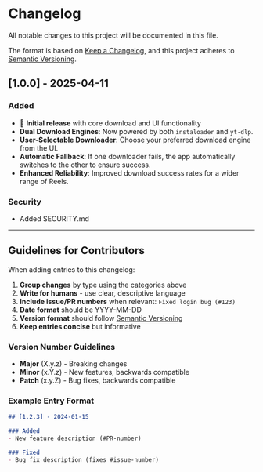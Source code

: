 # Changelog

All notable changes to this project will be documented in this file.

The format is based on [Keep a Changelog](https://keepachangelog.com/en/1.0.0/),
and this project adheres to [Semantic Versioning](https://semver.org/spec/v2.0.0.html).

## [1.0.0] - 2025-04-11

### Added
- 🎉 **Initial release** with core download and UI functionality  
- **Dual Download Engines**: Now powered by both `instaloader` and `yt-dlp`.
- **User-Selectable Downloader**: Choose your preferred download engine from the UI.
- **Automatic Fallback**: If one downloader fails, the app automatically switches to the other to ensure success.
- **Enhanced Reliability**: Improved download success rates for a wider range of Reels.

### Security
- Added SECURITY.md

---

## Guidelines for Contributors

When adding entries to this changelog:

1. **Group changes** by type using the categories above
2. **Write for humans** - use clear, descriptive language
3. **Include issue/PR numbers** when relevant: `Fixed login bug (#123)`
4. **Date format** should be YYYY-MM-DD
5. **Version format** should follow [Semantic Versioning](https://semver.org/)
6. **Keep entries concise** but informative

### Version Number Guidelines
- **Major** (X.y.z) - Breaking changes
- **Minor** (x.Y.z) - New features, backwards compatible
- **Patch** (x.y.Z) - Bug fixes, backwards compatible

### Example Entry Format
```markdown
## [1.2.3] - 2024-01-15

### Added
- New feature description (#PR-number)

### Fixed
- Bug fix description (fixes #issue-number)
```
